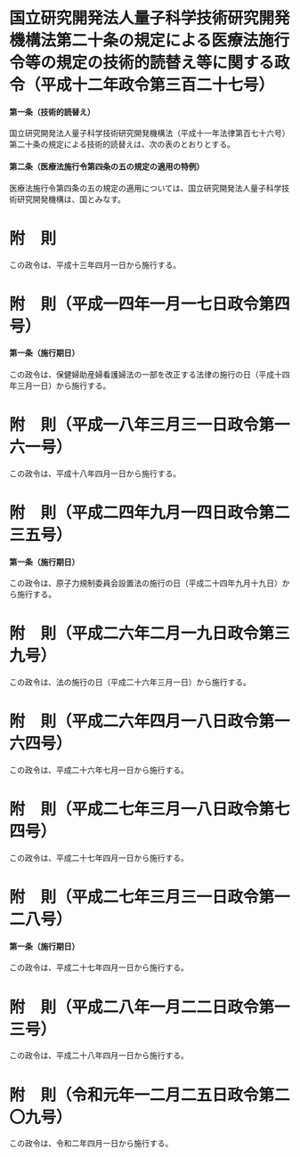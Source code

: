 # 国立研究開発法人量子科学技術研究開発機構法第二十条の規定による医療法施行令等の規定の技術的読替え等に関する政令（平成十二年政令第三百二十七号）
#### 第一条（技術的読替え）
国立研究開発法人量子科学技術研究開発機構法（平成十一年法律第百七十六号）第二十条の規定による技術的読替えは、次の表のとおりとする。
#### 第二条（医療法施行令第四条の五の規定の適用の特例）
医療法施行令第四条の五の規定の適用については、国立研究開発法人量子科学技術研究開発機構は、国とみなす。
# 附　則
この政令は、平成十三年四月一日から施行する。
# 附　則（平成一四年一月一七日政令第四号）
#### 第一条（施行期日）
この政令は、保健婦助産婦看護婦法の一部を改正する法律の施行の日（平成十四年三月一日）から施行する。
# 附　則（平成一八年三月三一日政令第一六一号）
この政令は、平成十八年四月一日から施行する。
# 附　則（平成二四年九月一四日政令第二三五号）
#### 第一条（施行期日）
この政令は、原子力規制委員会設置法の施行の日（平成二十四年九月十九日）から施行する。
# 附　則（平成二六年二月一九日政令第三九号）
この政令は、法の施行の日（平成二十六年三月一日）から施行する。
# 附　則（平成二六年四月一八日政令第一六四号）
この政令は、平成二十六年七月一日から施行する。
# 附　則（平成二七年三月一八日政令第七四号）
この政令は、平成二十七年四月一日から施行する。
# 附　則（平成二七年三月三一日政令第一二八号）
#### 第一条（施行期日）
この政令は、平成二十七年四月一日から施行する。
# 附　則（平成二八年一月二二日政令第一三号）
この政令は、平成二十八年四月一日から施行する。
# 附　則（令和元年一二月二五日政令第二〇九号）
この政令は、令和二年四月一日から施行する。
